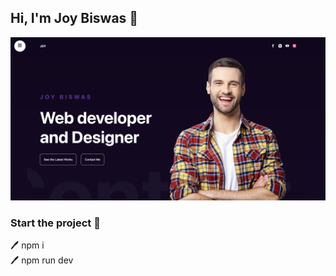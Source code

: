 ## Hi, I'm Joy Biswas 👋
[<img src='https://github.com/joy-biswas-info/portfolio/blob/main/public/pr1.png' alt='Joy Biswas'>](https://github.com/joy-biswas-info/)
### Start the project 👋
<p>
🖊️ npm i <br> 
🖊️ npm run dev <br> 